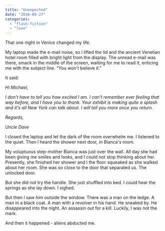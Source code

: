 ```yaml
---
title: "Unexpected"
date: "2016-09-27"
categories: 
  - "flash-fiction"
  - "love"
---
```


That one night in Venice changed my life.

My laptop made the e-mail noise, so I lifted the lid and the ancient Venetian hotel room filled with bright light from the display. The unread e-mail was there, smack in the middle of the screen, waiting for me to read it, enticing me with the subject line. "You won't believe it."

It said:

_Hi Michael,_

_I don't have to tell you how excited I am. I can't remember ever feeling that way before, and I have you to thank. Your exhibit is making quite a splash and it's all New York can talk about. I will tell you more once you return._

_Regards,_

_Uncle Dave_

I closed the laptop and let the dark of the room overwhelm me. I listened to the quiet. Then I heard the shower next door, in Bianca's room.

My voluptuous step-mother Bianca was just over the wall. All day she had been giving me smiles and looks, and I could not stop thinking about her. Presently, she finished her shower and I the floor squeaked as she walked about her room. She was so close to the door that separated us. The unlocked door.

But she did not try the handle. She just shuffled into bed. I could hear the springs as she lay down. I sighed.

But then I saw _him_ outside the window. There was a man on the ledge. A man in a black coat. A man with a revolver in his hand. He sneaked by. He disappeared into the night. An assassin out for a kill. Luckily, I was not the mark.

And then it happened - aliens abducted me.
